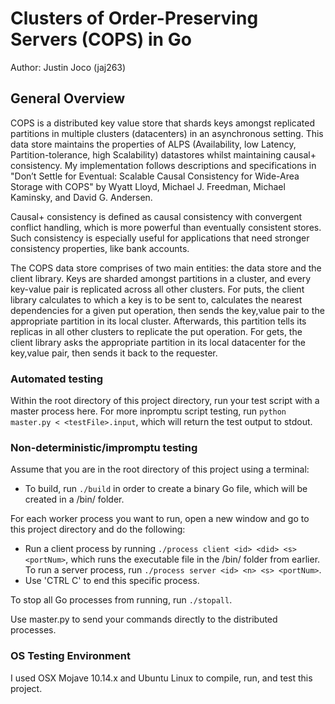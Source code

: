 # Clusters of Order-Preserving Servers (COPS) in Go
Author: Justin Joco (jaj263)

## General Overview
COPS is a distributed key value store that shards keys amongst replicated partitions in multiple clusters (datacenters) in an asynchronous setting. This data store maintains the properties of ALPS (Availability, low Latency, Partition-tolerance, high Scalability) datastores whilst maintaining causal+ consistency. My implementation follows descriptions and specifications in "Don’t Settle for Eventual: Scalable Causal Consistency for Wide-Area Storage with COPS" by Wyatt Lloyd, Michael J. Freedman, Michael Kaminsky, and David G. Andersen.

Causal+ consistency is defined as causal consistency with convergent conflict handling, which is more powerful than eventually consistent stores. Such consistency is especially useful for applications that need stronger consistency properties, like bank accounts.

The COPS data store comprises of two main entities: the data store and the client library. Keys are sharded amongst partitions in a cluster, and every key-value pair is replicated across all other clusters. For puts, the client library calculates to which a key is to be sent to, calculates the nearest dependencies for a given put operation, then sends the key,value pair to the appropriate partition in its local cluster. Afterwards, this partition tells its replicas in all other clusters to replicate the put operation. For gets, the client library asks the appropriate partition in its local datacenter for the key,value pair, then sends it back to the requester.



### Automated testing 
Within the root directory of this project directory, run your test script with a master process here.
For more inpromptu script testing, run `python master.py < <testFile>.input`, which will return the test output to stdout.

### Non-deterministic/impromptu testing
Assume that you are in the root directory of this project using a terminal:
* To build, run `./build` in order to create a binary Go file, which will be created in a /bin/ folder.

For each worker process you want to run, open a new window and go to this project directory and do the following:
* Run a client process by running `./process client <id> <did> <s> <portNum>`, which runs the executable file in the /bin/ folder from earlier. To run a server process, run `./process server <id> <n> <s> <portNum>`. 
* Use 'CTRL C' to end this specific process.

To stop all Go processes from running, run `./stopall`.

Use master.py to send your commands directly to the distributed processes.

### OS Testing Environment
I used OSX Mojave 10.14.x and Ubuntu Linux to compile, run, and test this project.













